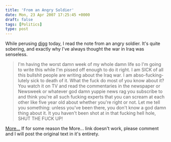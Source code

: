 ```yaml
---
title: 'From an Angry Soldier'
date: Mon, 23 Apr 2007 17:25:45 +0000
draft: false
tags: [Politics]
type: post
---
```


While perusing [digg](http://www.digg.com) today, I read the note from an angry soldier. It's quite sobering, and exactly why I've always thought the war in Iraq was senseless.

> I'm having the worst damn week of my whole damn life so I'm going to write this while I'm pissed off enough to do it right. I am SICK of all this bullshit people are writing about the Iraq war. I am abso-fucking-lutely sick to death of it. What the fuck do most of you know about it? You watch it on TV and read the commentaries in the newspaper or Newsweek or whatever god damn yuppie news rag you subscribe to and think you're all such fucking experts that you can scream at each other like five year old about whether you're right or not. Let me tell you something: unless you've been there, you don't know a god damn thing about it. It you haven't been shot at in that fucking hell hole, SHUT THE FUCK UP!

[More...](http://www.craigslist.org/about/best/sfo/309485032.html) If for some reason the More... link doesn't work, please comment and I will post the original text in it's entirety.